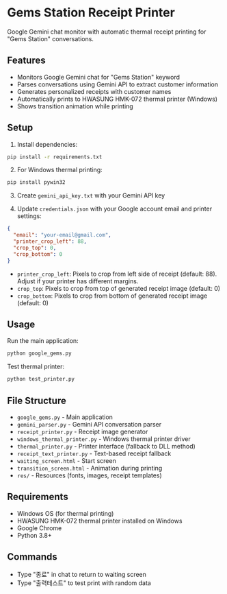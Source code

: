 # Gems Station Receipt Printer

Google Gemini chat monitor with automatic thermal receipt printing for "Gems Station" conversations.

## Features

- Monitors Google Gemini chat for "Gems Station" keyword
- Parses conversations using Gemini API to extract customer information
- Generates personalized receipts with customer names
- Automatically prints to HWASUNG HMK-072 thermal printer (Windows)
- Shows transition animation while printing

## Setup

1. Install dependencies:
```bash
pip install -r requirements.txt
```

2. For Windows thermal printing:
```bash
pip install pywin32
```

3. Create `gemini_api_key.txt` with your Gemini API key

4. Update `credentials.json` with your Google account email and printer settings:
```json
{
  "email": "your-email@gmail.com",
  "printer_crop_left": 88,
  "crop_top": 0,
  "crop_bottom": 0
}
```
   - `printer_crop_left`: Pixels to crop from left side of receipt (default: 88). Adjust if your printer has different margins.
   - `crop_top`: Pixels to crop from top of generated receipt image (default: 0)
   - `crop_bottom`: Pixels to crop from bottom of generated receipt image (default: 0)

## Usage

Run the main application:
```bash
python google_gems.py
```

Test thermal printer:
```bash
python test_printer.py
```

## File Structure

- `google_gems.py` - Main application
- `gemini_parser.py` - Gemini API conversation parser
- `receipt_printer.py` - Receipt image generator
- `windows_thermal_printer.py` - Windows thermal printer driver
- `thermal_printer.py` - Printer interface (fallback to DLL method)
- `receipt_text_printer.py` - Text-based receipt fallback
- `waiting_screen.html` - Start screen
- `transition_screen.html` - Animation during printing
- `res/` - Resources (fonts, images, receipt templates)

## Requirements

- Windows OS (for thermal printing)
- HWASUNG HMK-072 thermal printer installed on Windows
- Google Chrome
- Python 3.8+

## Commands

- Type "종료" in chat to return to waiting screen
- Type "출력테스트" to test print with random data